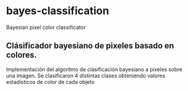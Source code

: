 # bayes-classification
Bayesian pixel color classificator

## Clásificador bayesiano de pixeles basado en colores.
Implementación del algoritmo de clasificación bayesiano a pixeles sobre una imagen. Se clasificaron 4 distintas clases obteniendo valores estadísticos de color de cada objeto 
